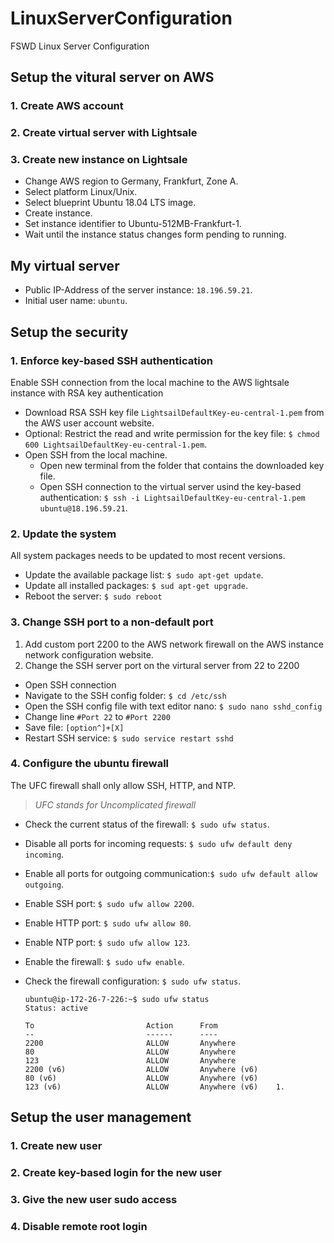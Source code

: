 # LinuxServerConfiguration
FSWD Linux Server Configuration


## Setup the vitural server on AWS

### 1. Create AWS account
### 2. Create virtual server with Lightsale
### 3. Create new instance on Lightsale
* Change AWS region to Germany, Frankfurt, Zone A.
* Select platform Linux/Unix.
* Select blueprint Ubuntu 18.04 LTS image.
* Create instance.
* Set instance identifier to Ubuntu-512MB-Frankfurt-1.
* Wait until the instance status changes form pending to running.

## My virtual server
* Public IP-Address of the server instance: `18.196.59.21`.
* Initial user name: `ubuntu`.

## Setup the security
### 1. Enforce key-based SSH authentication
Enable SSH connection from the local machine to the AWS lightsale instance with RSA key authentication
* Download RSA SSH key file `LightsailDefaultKey-eu-central-1.pem` from the AWS user account website.
* Optional: Restrict the read and write permission for the key file: `$ chmod 600 LightsailDefaultKey-eu-central-1.pem`.
* Open SSH from the local machine.
  * Open new terminal from the folder that contains the downloaded key file.
  * Open SSH connection to the virtual server usind the key-based authentication: `$ ssh -i LightsailDefaultKey-eu-central-1.pem ubuntu@18.196.59.21`.

### 2. Update the system
All system packages needs to be updated to most recent versions.
* Update the available package list: `$ sudo apt-get update`.
* Update all installed packages: `$ sud apt-get upgrade`.
* Reboot the server: `$ sudo reboot`

### 3. Change SSH port to a non-default port
1. Add custom port 2200 to the AWS network firewall on the AWS instance network configuration website.
2. Change the SSH server port on the virtural server from 22 to 2200
  * Open SSH connection
  * Navigate to the SSH config folder: `$ cd /etc/ssh`
  * Open the SSH config file with text editor nano: `$ sudo nano sshd_config`
  * Change line `#Port 22` to `#Port 2200`
  * Save file: `[option^]+[X]`
  * Restart SSH service: `$ sudo service restart sshd`

### 4. Configure the ubuntu firewall
The UFC firewall shall only allow SSH, HTTP, and NTP. 
>_UFC stands for Uncomplicated firewall_

* Check the current status of the firewall: `$ sudo ufw status`.
* Disable all ports for incoming requests: `$ sudo ufw default deny incoming`.
* Enable all ports for outgoing communication:`$ sudo ufw default allow outgoing`.
* Enable SSH port: `$ sudo ufw allow 2200`.
* Enable HTTP port: `$ sudo ufw allow 80`.
* Enable NTP port: `$ sudo ufw allow 123`.
* Enable the firewall: `$ sudo ufw enable`.
* Check the firewall configuration: `$ sudo ufw status`.

  ```
  ubuntu@ip-172-26-7-226:~$ sudo ufw status
  Status: active

  To                         Action      From
  --                         ------      ----
  2200                       ALLOW       Anywhere                  
  80                         ALLOW       Anywhere                  
  123                        ALLOW       Anywhere                  
  2200 (v6)                  ALLOW       Anywhere (v6)             
  80 (v6)                    ALLOW       Anywhere (v6)             
  123 (v6)                   ALLOW       Anywhere (v6)    1. 
  ```


## Setup the user management

### 1. Create new user

### 2. Create key-based login for the new user

### 3. Give the new user sudo access

### 4. Disable remote root login
